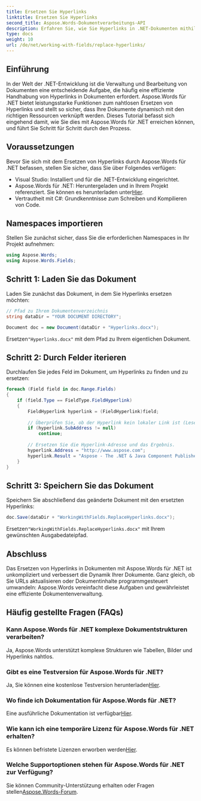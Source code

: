 ```yaml
---
title: Ersetzen Sie Hyperlinks
linktitle: Ersetzen Sie Hyperlinks
second_title: Aspose.Words-Dokumentverarbeitungs-API
description: Erfahren Sie, wie Sie Hyperlinks in .NET-Dokumenten mithilfe von Aspose.Words für eine effiziente Dokumentenverwaltung und dynamische Inhaltsaktualisierungen ersetzen.
type: docs
weight: 10
url: /de/net/working-with-fields/replace-hyperlinks/
---
```


## Einführung

In der Welt der .NET-Entwicklung ist die Verwaltung und Bearbeitung von Dokumenten eine entscheidende Aufgabe, die häufig eine effiziente Handhabung von Hyperlinks in Dokumenten erfordert. Aspose.Words für .NET bietet leistungsstarke Funktionen zum nahtlosen Ersetzen von Hyperlinks und stellt so sicher, dass Ihre Dokumente dynamisch mit den richtigen Ressourcen verknüpft werden. Dieses Tutorial befasst sich eingehend damit, wie Sie dies mit Aspose.Words für .NET erreichen können, und führt Sie Schritt für Schritt durch den Prozess.

## Voraussetzungen

Bevor Sie sich mit dem Ersetzen von Hyperlinks durch Aspose.Words für .NET befassen, stellen Sie sicher, dass Sie über Folgendes verfügen:

- Visual Studio: Installiert und für die .NET-Entwicklung eingerichtet.
-  Aspose.Words für .NET: Heruntergeladen und in Ihrem Projekt referenziert. Sie können es herunterladen unter[Hier](https://releases.aspose.com/words/net/).
- Vertrautheit mit C#: Grundkenntnisse zum Schreiben und Kompilieren von Code.

## Namespaces importieren

Stellen Sie zunächst sicher, dass Sie die erforderlichen Namespaces in Ihr Projekt aufnehmen:

```csharp
using Aspose.Words;
using Aspose.Words.Fields;
```

## Schritt 1: Laden Sie das Dokument

Laden Sie zunächst das Dokument, in dem Sie Hyperlinks ersetzen möchten:

```csharp
// Pfad zu Ihrem Dokumentenverzeichnis
string dataDir = "YOUR DOCUMENT DIRECTORY";

Document doc = new Document(dataDir + "Hyperlinks.docx");
```

 Ersetzen`"Hyperlinks.docx"` mit dem Pfad zu Ihrem eigentlichen Dokument.

## Schritt 2: Durch Felder iterieren

Durchlaufen Sie jedes Feld im Dokument, um Hyperlinks zu finden und zu ersetzen:

```csharp
foreach (Field field in doc.Range.Fields)
{
    if (field.Type == FieldType.FieldHyperlink)
    {
        FieldHyperlink hyperlink = (FieldHyperlink)field;
        
        // Überprüfen Sie, ob der Hyperlink kein lokaler Link ist (Lesezeichen ignorieren).
        if (hyperlink.SubAddress != null)
            continue;
        
        // Ersetzen Sie die Hyperlink-Adresse und das Ergebnis.
        hyperlink.Address = "http://www.aspose.com";
        hyperlink.Result = "Aspose - The .NET & Java Component Publisher";
    }
}
```

## Schritt 3: Speichern Sie das Dokument

Speichern Sie abschließend das geänderte Dokument mit den ersetzten Hyperlinks:

```csharp
doc.Save(dataDir + "WorkingWithFields.ReplaceHyperlinks.docx");
```

 Ersetzen`"WorkingWithFields.ReplaceHyperlinks.docx"` mit Ihrem gewünschten Ausgabedateipfad.

## Abschluss

Das Ersetzen von Hyperlinks in Dokumenten mit Aspose.Words für .NET ist unkompliziert und verbessert die Dynamik Ihrer Dokumente. Ganz gleich, ob Sie URLs aktualisieren oder Dokumentinhalte programmgesteuert umwandeln: Aspose.Words vereinfacht diese Aufgaben und gewährleistet eine effiziente Dokumentenverwaltung.

## Häufig gestellte Fragen (FAQs)

### Kann Aspose.Words für .NET komplexe Dokumentstrukturen verarbeiten?
Ja, Aspose.Words unterstützt komplexe Strukturen wie Tabellen, Bilder und Hyperlinks nahtlos.

### Gibt es eine Testversion für Aspose.Words für .NET?
 Ja, Sie können eine kostenlose Testversion herunterladen[Hier](https://releases.aspose.com/).

### Wo finde ich Dokumentation für Aspose.Words für .NET?
 Eine ausführliche Dokumentation ist verfügbar[Hier](https://reference.aspose.com/words/net/).

### Wie kann ich eine temporäre Lizenz für Aspose.Words für .NET erhalten?
 Es können befristete Lizenzen erworben werden[Hier](https://purchase.aspose.com/temporary-license/).

### Welche Supportoptionen stehen für Aspose.Words für .NET zur Verfügung?
 Sie können Community-Unterstützung erhalten oder Fragen stellen[Aspose.Words-Forum](https://forum.aspose.com/c/words/8).